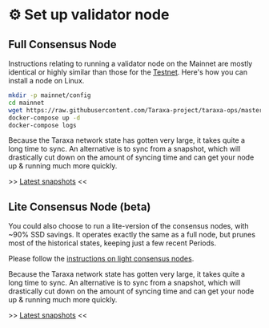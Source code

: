 # ⚙️ Set up validator node

## Full Consensus Node

Instructions relating to running a validator node on the Mainnet are mostly identical or highly similar than those for the [Testnet](../node-setup/testnet_node_setup/).  Here's how you can install a node on Linux.&#x20;

```bash
mkdir -p mainnet/config
cd mainnet
wget https://raw.githubusercontent.com/Taraxa-project/taraxa-ops/master/taraxa_compose_mainnet/docker-compose.yml
docker-compose up -d
docker-compose logs
```

Because the Taraxa network state has gotten very large, it takes quite a long time to sync. An alternative is to sync from a snapshot, which will drastically cut down on the amount of syncing time and can get  your node up & running much more quickly.&#x20;

\>> [Latest snapshots](../node-setup/syncing-from-snapshot.md) <<&#x20;



## Lite Consensus Node (beta)

You could also choose to run a lite-version of the consensus nodes, with \~90% SSD savings. It operates exactly the same as a full node, but prunes most of the historical states, keeping just a few recent Periods.&#x20;

Please follow the [instructions on light consensus nodes](../node-setup/lite-consensus-node-beta.md#1.-lite-consensus-node-on-the-taraxa-mainnet).&#x20;

Because the Taraxa network state has gotten very large, it takes quite a long time to sync. An alternative is to sync from a snapshot, which will drastically cut down on the amount of syncing time and can get  your node up & running much more quickly.&#x20;

\>> [Latest snapshots](../node-setup/syncing-from-snapshot.md) <<&#x20;



